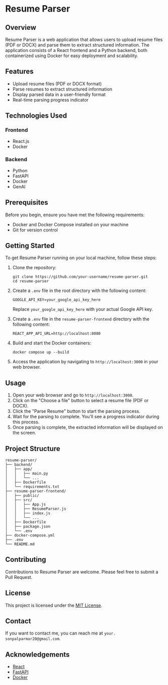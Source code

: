 # Resume Parser

## Overview

Resume Parser is a web application that allows users to upload resume files (PDF or DOCX) and parse them to extract structured information. The application consists of a React frontend and a Python backend, both containerized using Docker for easy deployment and scalability.

## Features

- Upload resume files (PDF or DOCX format)
- Parse resumes to extract structured information
- Display parsed data in a user-friendly format
- Real-time parsing progress indicator

## Technologies Used

### Frontend
- React.js
- Docker

### Backend
- Python
- FastAPI
- Docker
- GenAI

## Prerequisites

Before you begin, ensure you have met the following requirements:

- Docker and Docker Compose installed on your machine
- Git for version control

## Getting Started

To get Resume Parser running on your local machine, follow these steps:

1. Clone the repository:
   ```
   git clone https://github.com/your-username/resume-parser.git
   cd resume-parser
   ```

2. Create a `.env` file in the root directory with the following content:
   ```
   GOOGLE_API_KEY=your_google_api_key_here
   ```
   Replace `your_google_api_key_here` with your actual Google API key.

3. Create a `.env` file in the `resume-parser-frontend` directory with the following content:
   ```
   REACT_APP_API_URL=http://localhost:8080
   ```

4. Build and start the Docker containers:
   ```
   docker compose up --build
   ```

5. Access the application by navigating to `http://localhost:3000` in your web browser.

## Usage

1. Open your web browser and go to `http://localhost:3000`.
2. Click on the "Choose a file" button to select a resume file (PDF or DOCX).
3. Click the "Parse Resume" button to start the parsing process.
4. Wait for the parsing to complete. You'll see a progress indicator during this process.
5. Once parsing is complete, the extracted information will be displayed on the screen.

## Project Structure

```
resume-parser/
├── backend/
│   ├── app/
│   │   ├── main.py
│   │   └── ...
│   ├── Dockerfile
│   └── requirements.txt
├── resume-parser-frontend/
│   ├── public/
│   ├── src/
│   │   ├── App.js
│   │   ├── ResumeParser.js
│   │   ├── index.js
│   │   └── ...
│   ├── Dockerfile
│   ├── package.json
│   └── .env
├── docker-compose.yml
├── .env
└── README.md
```

## Contributing

Contributions to Resume Parser are welcome. Please feel free to submit a Pull Request.

## License

This project is licensed under the [MIT License](https://opensource.org/licenses/MIT).

## Contact

If you want to contact me, you can reach me at `your. sonpalparmar20@gmail.com`.

## Acknowledgements

- [React](https://reactjs.org/)
- [FastAPI](https://fastapi.tiangolo.com/)
- [Docker](https://www.docker.com/)
